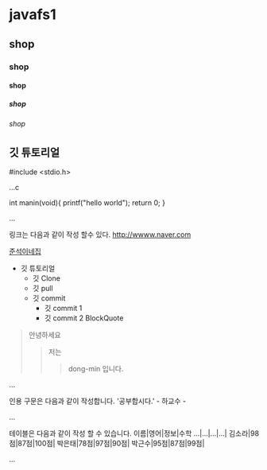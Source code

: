 # javafs1
## shop
### shop
#### shop
##### shop
###### shop
## 깃 튜토리얼 ##
#include <stdio.h>

...c

int manin(void){
  printf("hello world");
  return 0;
}

...

링크는 다음과 같이 작성 할수 있다.
http://wwww.naver.com

[준석이네집](http://www.naver.com)

* 깃 튜토리얼
  * 깃 Clone
  * 깃 pull
  * 깃 commit
    * 깃 commit 1
    * 깃 commit 2
 BlockQuote 
> 안녕하세요
> > 저는
> > > dong-min 입니다.

...

인용 구문은 다음과 같이 작성합니다.
'공부합시다.' - 하교수 -

...

테이블은 다음과 같이 작성 할 수 있습니다.
이름|영어|정보|수학
...|...|...|...|
김소라|98점|87점|100점|
박은태|78점|97점|90점|
박근수|95점|87점|99점|

...
